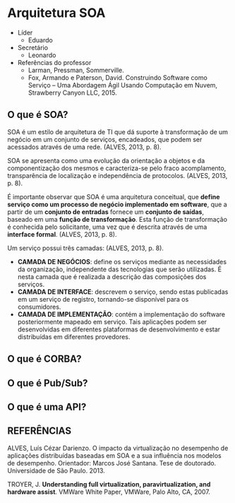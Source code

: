 # Arquitetura SOA

 - Líder
	 - Eduardo
 - Secretário
	 - Leonardo
 - Referências do professor
	 - Larman, Pressman, Sommerville.
	 - Fox, Armando e Paterson, David. Construindo Software como Serviço – Uma Abordagem Ágil Usando Computação em Nuvem, Strawberry Canyon LLC, 2015.

## O que é SOA?

SOA é um estilo de arquitetura de TI que dá suporte à transformação de um negócio em um conjunto de serviços, encadeados, que podem ser acessados através de uma rede. (ALVES, 2013, p. 8).

SOA se apresenta como uma evolução da orientação a objetos e da componentização dos mesmos e caracteriza-se pelo fraco acomplamento, transparência de localização e independência de protocolos. (ALVES, 2013, p. 8).

É importante observar que SOA é uma arquitetura conceitual, que **define serviço como um processo de negócio implementado em software**, que a partir de um **conjunto de entradas** fornece um **conjunto de saídas**, baseado em uma **função de transformação**. Esta função de transformação é conhecida pelo solicitante, uma vez que é descrita através de uma **interface formal**. (ALVES, 2013, p. 8).

Um serviço possui três camadas: (ALVES, 2013, p. 8).

*  **CAMADA DE NEGÓCIOS**: define os serviços mediante as necessidades da organização, independente das tecnologias que serão utilizadas. É nesta camada que é realizada a descrição das composições dos serviços.
*  **CAMADA DE INTERFACE**: descrevem o serviço, sendo estas publicadas em um serviço de registro, tornando-se disponível para os consumidores.
*  **CAMADA DE IMPLEMENTAÇÃO**: contém a implementação do software posteriormente mapeado em serviço. Tais aplicações podem ser desenvolvidas em diferentes plataformas de desenvolvimento e estar distribuídas em diferentes provedores.

## O que é CORBA?

## O que é Pub/Sub?

## O que é uma API?

## REFERÊNCIAS

ALVES, Luís Cézar Darienzo. O impacto da virtualização no desempenho de aplicações distribuídas baseadas em SOA e a sua influência nos modelos de desempenho. Orientador: Marcos José Santana. Tese de doutorado. Universidade de São Paulo. 2013.

TROYER, J. **Understanding full virtualization, paravirtualization, and hardware assist**. VMWare White Paper, VMWare, Palo Alto, CA, 2007.